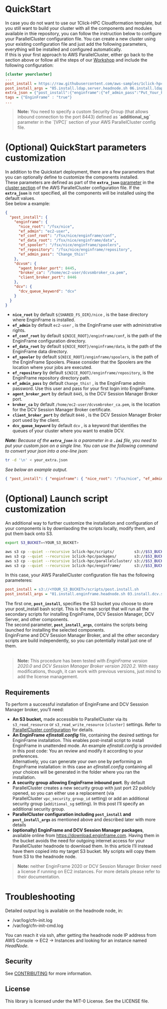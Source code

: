 # QuickStart
In case you do not want to use our 1Click-HPC Cloudformation template, but you still want to build your cluster with all the components and modules available in thie repository, you can follow the instruction below to configure your ParallelCluster configuration file. 
You can create a new cluster using your existing configuration file and just add the following parameters, everything will be installed and configured automatically.<br/>
If this is your first approach to AWS ParallelCluster, either go back to the section above or follow all the steps of our [Workshop](https://www.hpcworkshops.com/03-hpc-aws-parallelcluster-workshop.html) and include the following configuration:
```ini
[cluster yourcluster]
...
post_install = https://raw.githubusercontent.com/aws-samples/1click-hpc/main/scripts/post.install.sh
post_install_args = "05.install.ldap.server.headnode.sh 06.install.ldap.client.compute.sh 06.install.ldap.client.headnode.sh 10.install.enginframe.headnode.sh 11.install.ldap.enginframe.headnode.sh 20.install.dcv.slurm.headnode.sh 25.install.dcv-server.compute.sh 35.install.dcv.slurm.compute.sh"
extra_json = {"post_install":{"enginframe":{"ef_admin_pass":"Put_Your_Password_HERE"}}}
tags = {"EnginFrame" : "true"}
...
```
<blockquote id='PfT9CA19ub2'><b>Note:</b> You need to specify a custom Security Group (that allows inbound connection to the port 8443) defined as <b>`additional_sg`</b> parameter in the `[VPC]` section of your AWS ParallelCluster config file.</blockquote>

# (Optional) QuickStart parameters customization
In addition to the Quickstart deployment, there are a few parameters that you can optionally define to customize the components installed. <br/>
These parameters are defined as part of the <b> `extra_json` </b> [parameter](https://docs.aws.amazon.com/parallelcluster/latest/ug/cluster-definition.html#extra-json) in the [cluster section](https://docs.aws.amazon.com/parallelcluster/latest/ug/cluster-definition.html) of the AWS ParallelCluster configuration file.
If the <b> `extra_json` </b> is not specified, all the components will be installed using the default values. <br/> 
See below a example:
```json
{   
  "post_install": {
    "enginframe": {
      "nice_root": "/fsx/nice",
      "ef_admin": "ec2-user",
      "ef_conf_root": "/fsx/nice/enginframe/conf",
      "ef_data_root": "/fsx/nice/enginframe/data",
      "ef_spooler": "/fsx/nice/enginframe/spoolers",
      "ef_repository": "/fsx/nice/enginframe/repository",
      "ef_admin_pass": "Change_this!"
    },
    "dcvsm": {
      "agent_broker_port": 8445,
      "broker_ca": "/home/ec2-user/dcvsmbroker_ca.pem",
      "client_broker_port": 8446
    },
    "dcv": {
      "dcv_queue_keyword": "dcv"
    }
  }
}
```
 * <b>`nice_root`</b> by default `${SHARED_FS_DIR}/nice` , is the base directory where EnginFrame is installed. 
 * <b>`ef_admin`</b> by default `ec2-user` , is the EnginFrame user with administrative rights.
 * <b>`ef_conf_root`</b> by default `${NICE_ROOT}/enginframe/conf`, is the path of the EnginFrame configuration directory.
 * <b>`ef_data_root`</b> by default `${NICE_ROOT}/enginframe/data`, is the path of the EnginFrame data directory.
 * <b>`ef_spooler`</b> by default `${NICE_ROOT}/enginframe/spoolers`, is the path of the EnginFrame Spoolers. Please consider that the Spoolers are the location where your jobs are executed.
 * <b>`ef_repository`</b> by default `${NICE_ROOT}/enginframe/repository`, is the EnginFrame repository directory path.
 * <b>`ef_admin_pass`</b> by default `Change_this!` , is the EnginFrame admin password. Use this user and pass for your first login into EnginFrame.
 * <b>`agent_broker_port`</b> by default `8445`, is the DCV Session Manager Broker port.
 * <b>`broker_ca`</b> by default `/home/ec2-user/dcvsmbroker_ca.pem`, is the location for the DCV Session Manager Broker certificate.
 * <b>`client_broker_port`</b> by default `8446` , is the DCV Session Manager Broker port used by the client.
 * <b>`dcv_queue_keyword`</b> by default `dcv` , is a keyword that identifies the queues of your cluster where you want to enable DCV.

<i>**Note:** Because of the <b>`extra_json`</b> is a parameter in a <b>`.ini`</b> file, you need to put your custom json on a single line. 
You can use the following command to convert your json into a one-line json:</i>
```bash
tr -d '\n' < your_extra.json
```
<i>See below an example output.</i>
```json
{ "post_install": { "enginframe": { "nice_root": "/fsx/nice", "ef_admin": "ec2-user", "ef_conf_root": "/fsx/nice/enginframe/conf", "ef_data_root": "/fsx/nice/enginframe/data", "ef_spooler": "/fsx/nice/enginframe/spoolers", "ef_repository": "/fsx/nice/enginframe/repository", "ef_admin_pass": "Change_this!" }, "dcvsm": { "agent_broker_port": 8445, "broker_ca": "/home/ec2-user/dcvsmbroker_ca.pem", "client_broker_port": 8446 }, "dcv": { "dcv_queue_keyword": "dcv" }}}
```

# (Optional) Launch script customization
An additional way to further customize the installation and configuration of your components is by downlaoding the scripts locally, modify them, and put them back onto S3.<br/>
```bash
export S3_BUCKET=<YOUR_S3_BUCKET>

aws s3 cp --quiet --recursive 1click-hpc/scripts/         s3://$S3_BUCKET/scripts/
aws s3 cp --quiet --recursive 1click-hpc/packages/        s3://$S3_BUCKET/packages/
aws s3 cp --quiet --recursive 1click-hpc/parallelcluster/ s3://$S3_BUCKET/parallelcluster/
aws s3 cp --quiet --recursive 1click-hpc/enginframe/      s3://$S3_BUCKET/enginframe/
```

In this case, your AWS ParallelCluster configuration file has the following parameteres:
```ini
post_install = s3://<YOUR_S3_BUCKET>/scripts/post.install.sh
post_install_args = "01.install.enginframe.headnode.sh 03.install.dcv.slurm.headnode.sh 04.install.dcv-server.compute.sh 06.install.dcv.slurm.compute.sh"
```

The first one, <b>`post_install`</b>, specifies the S3 bucket you choose to store your post_install bash script. 
This is the main script that will run all the secondary scripts for installing EnginFrame, DCV Session Manager, DCV Server, and other components.<br/>
The second parameter, <b>`post_install_args`</b>, contains the scripts being launched for installing the selected components.<br/>
EnginFrame and DCV Session Manager Broker, and all the other secondary scripts are build independently, so you can potentially install just one of them.<br/>
<br/>

<blockquote id='PfT9CA19ub2'><b>Note:</b> This procedure has been tested with <i>EnginFrame version 2020.0</i> and <i>DCV Session Manager Broker version 2020.2. </i>With easy modifications, though, it can work with previous versions, just mind to add the license management.</blockquote>
<h2 id='PfT9CA9NvjI'>Requirements</h2>
To perform a successful installation of EnginFrame and DCV Sesssion Manager broker, you’ll need:<br/>
<div style="" data-section-style='5' class=""><ul id='PfT9CAZDjCH'><li id='PfT9CAEzM18' class='' value='1'><b>An S3 bucket,</b> made accessible to ParallelCluster via its <code>s3_read_resource</code> or <code>s3_read_write_resource</code> <code>[cluster]</code> settings. Refer to <a href="https://docs.aws.amazon.com/parallelcluster/latest/ug/configuration.html">ParallelCluster configuration</a> for details.
<br/></li><li id='PfT9CAHCVz5' class=''><b>An EnginFrame</b> <b><i>efinstall.config</i></b> file, containing the desired settings for EnginFrame installation. This enables post-install script to install EnginFrame in unattended mode. An example <i>efinstall.config</i> is provided in this post code: You an review and modify it according to your preferences.<br>Alternatively, you can generate your own one by performing an EnginFrame installation: in this case an <i>efinstall.config </i>containing all your choices will be generated in the folder where you ran the installation.
<br/></li><li id='PfT9CABUC6d' class=''><b>A</b> <b>security group allowing EnginFrame inbound port</b>. By default ParallelCluster creates a new security group with just port 22 publicly opened, so you can either use a replacement (via ParallelCluster <code>vpc_security_group_id</code> setting) or add an additional security group (<code>additional_sg</code> setting). In this post I’ll specify an additional security group.
<br/></li><li id='PfT9CAvkZ0P' class=''><b>ParallelCluster configuration including <code>post_install</code> and <code>post_install_args</code> </b>as mentioned above and described later with more details
<br/></li><li id='PfT9CASJBtH' class=''><b>(optionally) EnginFrame and DCV Session Manager packages</b>, available online from <a href="https://download.enginframe.com/">https://download.enginframe.com</a>. Having them in the bucket avoids the need for outgoing internet access for your ParallelCluster headnode to download them. In this article I’ll instead have them copied into my target S3 bucket. My scripts will copy them from S3 to the headnode node.
<br/></li></ul></div><blockquote id='PfT9CA2OdPe'><b>Note:</b> neither EnginFrame 2020 or DCV Session Manager Broker need a license if running on EC2 instances. For more details please refer to their documentation.</blockquote>

</li></ul></div><h1 id='PfT9CANUilh'>Troubleshooting</h1>
Detailed output log is available on the headnode node, in:<br/>
<div style="" data-section-style='5' class=""><ul id='PfT9CAgo7RL'><li id='PfT9CACrSe3' class='' value='1'>/var/log/cfn-init.log
<br/></li><li id='PfT9CACiH3u' class=''>/var/log/cfn-init-cmd.log
<br/></li></ul></div>You can reach it via ssh, after getting the headnode node IP address from AWS Console → EC2 → Instances and looking for an instance named <i>HeadNode</i>.<br/>

## Security

See [CONTRIBUTING](CONTRIBUTING.md#security-issue-notifications) for more information.

## License

This library is licensed under the MIT-0 License. See the LICENSE file.


